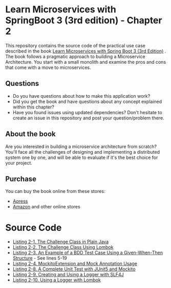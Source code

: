 # Learn Microservices with SpringBoot 3 (3rd edition) - Chapter 2
This repository contains the source code of the practical use case described in the book [Learn Microservices with Spring Boot 3 (3rd Edition)](https://link.springer.com/book/10.1007/978-1-4842-9757-5)
.
The book follows a pragmatic approach to building a Microservice Architecture. You start with a small monolith and examine the pros and cons that come with a move to microservices.

## Questions
* Do you have questions about how to make this application work?
* Did you get the book and have questions about any concept explained within this chapter?
* Have you found issues using updated dependencies?
Don't hesitate to create an issue in this repository and post your question/problem there.

## About the book
Are you interested in building a microservice architecture from scratch? 
You'll face all the challenges of designing and implementing a distributed system one by one, and will be able to evaluate if it's the best choice for your project.

## Purchase
You can buy the book online from these stores:
* [Apress](https://link.springer.com/book/10.1007/978-1-4842-9757-5)
* [Amazon](https://www.amazon.com/Learn-Microservices-Spring-Boot-Containerization/dp/1484297563)
and other online stores

# Source Code
* [Listing 2-1. The Challenge Class in Plain Java](https://github.com/Book-Microservices-v3/chapter02a/blob/main/WithoutLombok/Challenge.java)
* [Listing 2-2. The Challenge Class Using Lombok](https://github.com/Book-Microservices-v3/chapter02a/blob/main/WithLombok/Challenge.java)
* [Listing 2-3. An Example of a BDD Test Case Using a Given-When-Then Structure](https://github.com/Book-Microservices-v3/chapter02a/blob/main/UnitTest/MultiplicationServiceImplTest.java) - See lines 5-19
* [Listing 2-4. MockitoExtension and Mock Annotation Usage](https://github.com/Book-Microservices-v3/chapter02a/blob/main/UnitTest/MultiplicationServiceImplTest.java)
* [Listing 2-8. A Complete Unit Test with JUnit5 and Mockito](https://github.com/Book-Microservices-v3/chapter02a/blob/main/UnitTest/microservices/book/multiplication/challenge/ChallengeServiceImplTest.java)
* [Listing 2-9. Creating and Using a Logger with SLF4J](https://github.com/Book-Microservices-v3/chapter02a/blob/main/WithoutLombok/ChallengeServiceImpl.java)
* [Listing 2-10. Using a Logger with Lombok](https://github.com/Book-Microservices-v3/chapter02a/blob/main/WithLombok/ChallengeServiceImpl.java)

